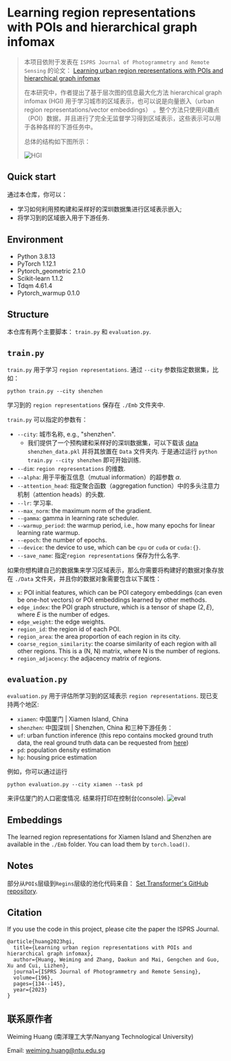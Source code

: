 # Learning region representations with POIs and hierarchical graph infomax

> 本项目依附于发表在 `ISPRS Journal of Photogrammetry and Remote Sensing` 的论文： [Learning urban region representations with POIs and hierarchical graph infomax](https://doi.org/10.1016/j.isprsjprs.2022.11.021)
>
> 
>
> 在本研究中，作者提出了基于层次图的信息最大化方法 hierarchical graph infomax (HGI) 用于学习城市的区域表示，也可以说是向量嵌入（urban region representations/vector embeddings） 。整个方法只使用兴趣点（POI）数据，并且进行了完全无监督学习得到区域表示，这些表示可以用于各种各样的下游任务中。
>
> 总体的结构如下图所示：
>
> ![HGI](Figures/HGI.png)

## Quick start
通过本仓库，你可以：
- 学习如何利用预构建和采样好的深圳数据集进行区域表示嵌入;
- 将学习到的区域嵌入用于下游任务.

## Environment
- Python 3.8.13
- PyTorch 1.12.1
- Pytorch_geometric 2.1.0
- Scikit-learn 1.1.2
- Tdqm 4.61.4
- Pytorch_warmup 0.1.0

## Structure
本仓库有两个主要脚本： `train.py` 和 `evaluation.py`.


## `train.py`
`train.py` 用于学习 `region representations`. 通过 `--city` 参数指定数据集，比如：

````shell
python train.py --city shenzhen
````

学习到的 `region representations` 保存在 `./Emb` 文件夹中. 



`train.py` 可以指定的参数有：

- `--city`: 城市名称, e.g., "shenzhen". 
  - 我们提供了一个预构建和采样好的深圳数据集，可以下载该 [data](https://figshare.com/articles/dataset/Sub-sampled_dataset_for_Shenzhen_HGI_region_embedding_example_dataset_/21836496) `shenzhen_data.pkl` 并将其放置在 `Data` 文件夹内. 于是通过运行 `python train.py --city shenzhen` 即可开始训练.
- `--dim`:  `region representations` 的维数.
- `--alpha`: 用于平衡互信息（mutual information）的超参数 $\alpha$. 
- `--attention_head`: 指定聚合函数（aggregation function）中的多头注意力机制（attention heads）的头数.
- `--lr`: 学习率.
- `--max_norm`: the maximum norm of the gradient.
- `--gamma`: gamma in learning rate scheduler.
- `--warmup_period`: the warmup period, i.e., how many epochs for linear learning rate warmup.
- `--epoch`: the number of epochs.
- `--device`: the device to use, which can be `cpu` or `cuda` or `cuda:{}`.
- `--save_name`: 指定`region representations` 保存为什么名字.



如果你想构建自己的数据集来学习区域表示，那么你需要将构建好的数据对象存放在 `./Data` 文件夹，并且你的数据对象需要包含以下属性：
- `x`: POI initial features, which can be POI category embeddings (can even be one-hot vectors) or POI embeddings learned by other methods.
- `edge_index`: the POI graph structure, which is a tensor of shape $(2, E)$, where $E$ is the number of edges.
- `edge_weight`: the edge weights.
- `region_id`: the region id of each POI.
- `region_area`: the area proportion of each region in its city.
- `coarse_region_similarity`: the coarse similarity of each region with all other regions. This is a (N, N) matrix, where N is the number of regions.
- `region_adjacency`: the adjacency matrix of regions. 




## `evaluation.py`
`evaluation.py` 用于评估所学习到的区域表示 `region representations`. 现已支持两个地区:

- `xiamen`: 中国厦门 | Xiamen Island, China
- `shenzhen`: 中国深圳 | Shenzhen, China
和三种下游任务：
- `uf`: urban function inference (this repo contains mocked ground truth data, the real ground truth data can be requested from [here](http://geoscape.pku.edu.cn/en.html))
- `pd`: population density estimation
- `hp`: housing price estimation



例如，你可以通过运行

````shell
python evaluation.py --city xiamen --task pd
````

来评估厦门的人口密度情况. 结果将打印在控制台(console).
![eval](Figures/eval.png)

## Embeddings
The learned region representations for Xiamen Island and Shenzhen are available in the `./Emb` folder. You can load them by `torch.load()`.

## Notes
部分从`POIs`层级到`Regins`层级的池化代码来自： [Set Transformer's GitHub repository](https://github.com/juho-lee/set_transformer).

## Citation

If you use the code in this project, please cite the paper the ISPRS Journal.
```
@article{huang2023hgi,
  title={Learning urban region representations with POIs and hierarchical graph infomax},
  author={Huang, Weiming and Zhang, Daokun and Mai, Gengchen and Guo, Xu and Cui, Lizhen},
  journal={ISPRS Journal of Photogrammetry and Remote Sensing},
  volume={196},
  pages={134--145},
  year={2023}
}
```

## 联系原作者
Weiming Huang (南洋理工大学/Nanyang Technological University)

Email: weiming.huang@ntu.edu.sg
